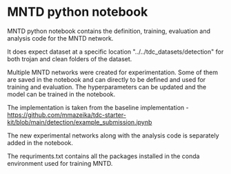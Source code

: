 # MNTD python notebook

MNTD python notebook contains the definition, training, evaluation and analysis code for the MNTD network.

It does expect dataset at a specific location "../../tdc_datasets/detection" for both trojan and clean folders of the dataset.

Multiple MNTD networks were created for experimentation. Some of them are saved in the notebook and can directly to be defined and used for training and evaluation.
The hyperparameters can be updated and the model can be trained in the notebook.

The implementation is taken from the baseline implementation - https://github.com/mmazeika/tdc-starter-kit/blob/main/detection/example_submission.ipynb

The new experimental networks along with the analysis code is separately added in the notebook.

The requriments.txt contains all the packages installed in the conda environment used for training MNTD.
